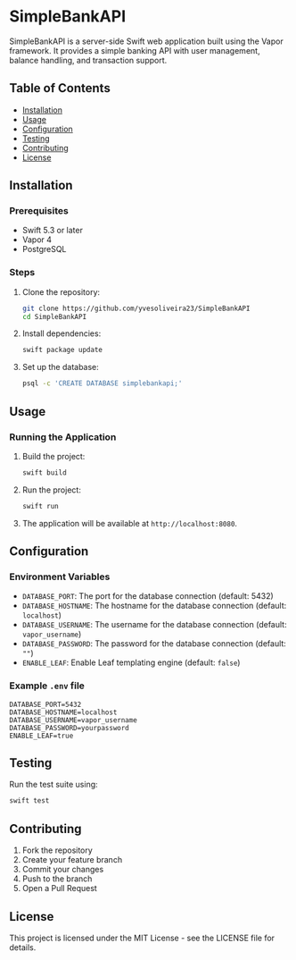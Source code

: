# SimpleBankAPI

SimpleBankAPI is a server-side Swift web application built using the Vapor framework. It provides a simple banking API with user management, balance handling, and transaction support.

## Table of Contents

- [Installation](#installation)
- [Usage](#usage)
- [Configuration](#configuration)
- [Testing](#testing)
- [Contributing](#contributing)
- [License](#license)

## Installation

### Prerequisites

- Swift 5.3 or later
- Vapor 4
- PostgreSQL

### Steps

1. Clone the repository:

    ```bash
    git clone https://github.com/yvesoliveira23/SimpleBankAPI
    cd SimpleBankAPI
    ```

2. Install dependencies:

    ```bash
    swift package update
    ```

3. Set up the database:

    ```bash
    psql -c 'CREATE DATABASE simplebankapi;'
    ```

## Usage

### Running the Application

1. Build the project:

    ```bash
    swift build
    ```

2. Run the project:

    ```bash
    swift run
    ```

3. The application will be available at `http://localhost:8080`.

## Configuration

### Environment Variables

- `DATABASE_PORT`: The port for the database connection (default: 5432)
- `DATABASE_HOSTNAME`: The hostname for the database connection (default: `localhost`)
- `DATABASE_USERNAME`: The username for the database connection (default: `vapor_username`)
- `DATABASE_PASSWORD`: The password for the database connection (default: `""`)
- `ENABLE_LEAF`: Enable Leaf templating engine (default: `false`)

### Example `.env` file

```env
DATABASE_PORT=5432
DATABASE_HOSTNAME=localhost
DATABASE_USERNAME=vapor_username
DATABASE_PASSWORD=yourpassword
ENABLE_LEAF=true
```

## Testing

Run the test suite using:

```bash
swift test
```

## Contributing

1. Fork the repository
2. Create your feature branch
3. Commit your changes
4. Push to the branch
5. Open a Pull Request

## License

This project is licensed under the MIT License - see the LICENSE file for details.
